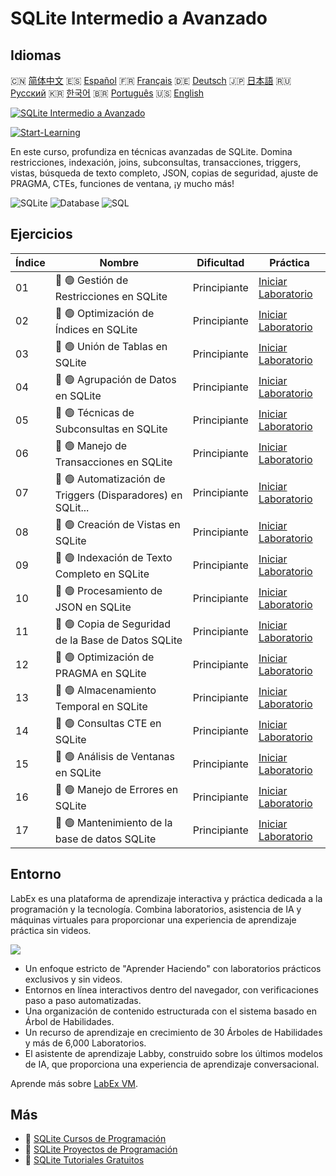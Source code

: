 # SQLite Intermedio a Avanzado

## Idiomas

🇨🇳 [简体中文](README_zh.md) 🇪🇸 [Español](README_es.md) 🇫🇷 [Français](README_fr.md) 🇩🇪 [Deutsch](README_de.md) 🇯🇵 [日本語](README_ja.md) 🇷🇺 [Русский](README_ru.md) 🇰🇷 [한국어](README_ko.md) 🇧🇷 [Português](README_pt.md) 🇺🇸 [English](README.md) 

[![SQLite Intermedio a Avanzado](https://cover-creator.labex.io/sqlite-intermediate-to-advanced.png?lang=es)](https://labex.io/es/courses/sqlite-intermediate-to-advanced)

[![Start-Learning](https://img.shields.io/badge/Start-Learning-whitesmoke?style=for-the-badge)](https://labex.io/es/courses/sqlite-intermediate-to-advanced)

En este curso, profundiza en técnicas avanzadas de SQLite. Domina restricciones, indexación, joins, subconsultas, transacciones, triggers, vistas, búsqueda de texto completo, JSON, copias de seguridad, ajuste de PRAGMA, CTEs, funciones de ventana, ¡y mucho más!

![SQLite](https://img.shields.io/badge/SQLite-whitesmoke?style=for-the-badge&logo=sqlite)
![Database](https://img.shields.io/badge/Database-whitesmoke?style=for-the-badge&logo=database)
![SQL](https://img.shields.io/badge/SQL-whitesmoke?style=for-the-badge&logo=sql)


## Ejercicios

|   Índice | Nombre                                                      | Dificultad   | Práctica                                                                                                                   |
|----------|-------------------------------------------------------------|--------------|----------------------------------------------------------------------------------------------------------------------------|
|       01 | 📖 🟢 Gestión de Restricciones en SQLite                    | Principiante | <a target='_blank' href='https://labex.io/es/tutorials/sqlite-sqlite-constraint-management-552545'>Iniciar Laboratorio</a> |
|       02 | 📖 🟢 Optimización de Índices en SQLite                     | Principiante | <a target='_blank' href='https://labex.io/es/tutorials/sqlite-sqlite-index-optimization-552552'>Iniciar Laboratorio</a>    |
|       03 | 📖 🟢 Unión de Tablas en SQLite                             | Principiante | <a target='_blank' href='https://labex.io/es/tutorials/sqlite-sqlite-table-joining-552556'>Iniciar Laboratorio</a>         |
|       04 | 📖 🟢 Agrupación de Datos en SQLite                         | Principiante | <a target='_blank' href='https://labex.io/es/tutorials/sqlite-sqlite-data-grouping-552547'>Iniciar Laboratorio</a>         |
|       05 | 📖 🟢 Técnicas de Subconsultas en SQLite                    | Principiante | <a target='_blank' href='https://labex.io/es/tutorials/sqlite-sqlite-subquery-techniques-552555'>Iniciar Laboratorio</a>   |
|       06 | 📖 🟢 Manejo de Transacciones en SQLite                     | Principiante | <a target='_blank' href='https://labex.io/es/tutorials/sqlite-sqlite-transaction-handling-552558'>Iniciar Laboratorio</a>  |
|       07 | 📖 🟢 Automatización de Triggers (Disparadores) en SQLit... | Principiante | <a target='_blank' href='https://labex.io/es/tutorials/sqlite-sqlite-trigger-automation-552559'>Iniciar Laboratorio</a>    |
|       08 | 📖 🟢 Creación de Vistas en SQLite                          | Principiante | <a target='_blank' href='https://labex.io/es/tutorials/sqlite-sqlite-view-creation-552560'>Iniciar Laboratorio</a>         |
|       09 | 📖 🟢 Indexación de Texto Completo en SQLite                | Principiante | <a target='_blank' href='https://labex.io/es/tutorials/sqlite-sqlite-full-text-indexing-552551'>Iniciar Laboratorio</a>    |
|       10 | 📖 🟢 Procesamiento de JSON en SQLite                       | Principiante | <a target='_blank' href='https://labex.io/es/tutorials/sqlite-sqlite-json-processing-552553'>Iniciar Laboratorio</a>       |
|       11 | 📖 🟢 Copia de Seguridad de la Base de Datos SQLite         | Principiante | <a target='_blank' href='https://labex.io/es/tutorials/sqlite-sqlite-database-backup-552548'>Iniciar Laboratorio</a>       |
|       12 | 📖 🟢 Optimización de PRAGMA en SQLite                      | Principiante | <a target='_blank' href='https://labex.io/es/tutorials/sqlite-sqlite-pragma-tuning-552554'>Iniciar Laboratorio</a>         |
|       13 | 📖 🟢 Almacenamiento Temporal en SQLite                     | Principiante | <a target='_blank' href='https://labex.io/es/tutorials/sqlite-sqlite-temporary-storage-552557'>Iniciar Laboratorio</a>     |
|       14 | 📖 🟢 Consultas CTE en SQLite                               | Principiante | <a target='_blank' href='https://labex.io/es/tutorials/sqlite-sqlite-cte-queries-552546'>Iniciar Laboratorio</a>           |
|       15 | 📖 🟢 Análisis de Ventanas en SQLite                        | Principiante | <a target='_blank' href='https://labex.io/es/tutorials/sqlite-sqlite-window-analytics-552561'>Iniciar Laboratorio</a>      |
|       16 | 📖 🟢 Manejo de Errores en SQLite                           | Principiante | <a target='_blank' href='https://labex.io/es/tutorials/sqlite-sqlite-error-handling-552550'>Iniciar Laboratorio</a>        |
|       17 | 📖 🟢 Mantenimiento de la base de datos SQLite              | Principiante | <a target='_blank' href='https://labex.io/es/tutorials/sqlite-sqlite-database-maintenance-552549'>Iniciar Laboratorio</a>  |

## Entorno

LabEx es una plataforma de aprendizaje interactiva y práctica dedicada a la programación y la tecnología. Combina laboratorios, asistencia de IA y máquinas virtuales para proporcionar una experiencia de aprendizaje práctica sin videos.

![](https://tutorial-screenshot.getvm.io/images/vm-1725247253.png)

- Un enfoque estricto de "Aprender Haciendo" con laboratorios prácticos exclusivos y sin videos.
- Entornos en línea interactivos dentro del navegador, con verificaciones paso a paso automatizadas.
- Una organización de contenido estructurada con el sistema basado en Árbol de Habilidades.
- Un recurso de aprendizaje en crecimiento de 30 Árboles de Habilidades y más de 6,000 Laboratorios.
- El asistente de aprendizaje Labby, construido sobre los últimos modelos de IA, que proporciona una experiencia de aprendizaje conversacional.

Aprende más sobre [LabEx VM](https://support.labex.io/using-labex/virtual-machine).

## Más

- 🔗 [SQLite Cursos de Programación](https://github.com/labex-labs/awesome-programming-courses)
- 🔗 [SQLite Proyectos de Programación](https://github.com/labex-labs/awesome-programming-projects)
- 🔗 [SQLite Tutoriales Gratuitos](https://github.com/labex-labs/sqlite-free-tutorials)

